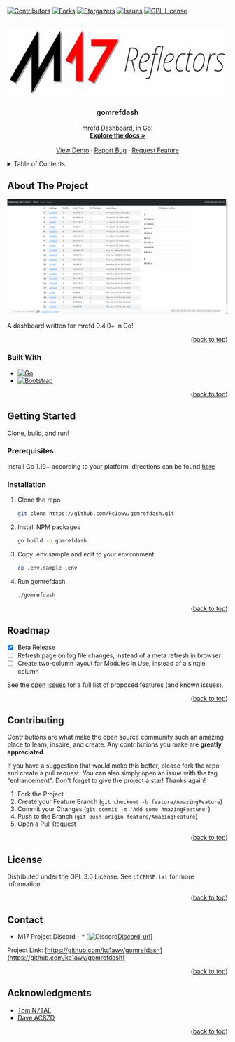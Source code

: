 <a name="readme-top"></a>

[![Contributors][contributors-shield]][contributors-url]
[![Forks][forks-shield]][forks-url]
[![Stargazers][stars-shield]][stars-url]
[![Issues][issues-shield]][issues-url]
[![GPL License][license-shield]][license-url]


<br />
<div align="center">
  <a href="https://github.com/kc1awv/gomrefdash">
    <img src="static/m17_reflector.svg" alt="Logo">
  </a>

<h3 align="center">gomrefdash</h3>

  <p align="center">
    mrefd Dashboard, in Go!
    <br />
    <a href="https://github.com/kc1awv/gomrefdash"><strong>Explore the docs »</strong></a>
    <br />
    <br />
    <a href="https://github.com/kc1awv/gomrefdash">View Demo</a>
    ·
    <a href="https://github.com/kc1awv/gomrefdash/issues">Report Bug</a>
    ·
    <a href="https://github.com/kc1awv/gomrefdash/issues">Request Feature</a>
  </p>
</div>



<details>
  <summary>Table of Contents</summary>
  <ol>
    <li>
      <a href="#about-the-project">About The Project</a>
      <ul>
        <li><a href="#built-with">Built With</a></li>
      </ul>
    </li>
    <li>
      <a href="#getting-started">Getting Started</a>
      <ul>
        <li><a href="#prerequisites">Prerequisites</a></li>
        <li><a href="#installation">Installation</a></li>
      </ul>
    </li>
    <li><a href="#usage">Usage</a></li>
    <li><a href="#roadmap">Roadmap</a></li>
    <li><a href="#contributing">Contributing</a></li>
    <li><a href="#license">License</a></li>
    <li><a href="#contact">Contact</a></li>
    <li><a href="#acknowledgments">Acknowledgments</a></li>
  </ol>
</details>



## About The Project

[![Product Name Screen Shot][product-screenshot]](https://ref.m17.link)

A dashboard written for mrefd 0.4.0+ in Go!

<p align="right">(<a href="#readme-top">back to top</a>)</p>



### Built With

* [![Go][Go.dev]][Go-url]
* [![Bootstrap][Bootstrap.com]][Bootstrap-url]

<p align="right">(<a href="#readme-top">back to top</a>)</p>



## Getting Started

Clone, build, and run!

### Prerequisites

Install Go 1.19+ according to your platform, directions can be found [here](https://go.dev/doc/install)

### Installation

1. Clone the repo
   ```sh
   git clone https://github.com/kc1awv/gomrefdash.git
   ```
2. Install NPM packages
   ```sh
   go build -o gomrefdash
   ```
3. Copy .env.sample and edit to your environment
    ```sh
    cp .env.sample .env
    ```

4. Run gomrefdash
   ```sh
   ./gomrefdash
   ```

<p align="right">(<a href="#readme-top">back to top</a>)</p>


## Roadmap

- [x] Beta Release
- [ ] Refresh page on log file changes, instead of a meta refresh in browser
- [ ] Create two-column layout for Modules In Use, instead of a single column

See the [open issues](https://github.com/kc1awv/gomrefdash/issues) for a full list of proposed features (and known issues).

<p align="right">(<a href="#readme-top">back to top</a>)</p>



## Contributing

Contributions are what make the open source community such an amazing place to learn, inspire, and create. Any contributions you make are **greatly appreciated**.

If you have a suggestion that would make this better, please fork the repo and create a pull request. You can also simply open an issue with the tag "enhancement".
Don't forget to give the project a star! Thanks again!

1. Fork the Project
2. Create your Feature Branch (`git checkout -b feature/AmazingFeature`)
3. Commit your Changes (`git commit -m 'Add some AmazingFeature'`)
4. Push to the Branch (`git push origin feature/AmazingFeature`)
5. Open a Pull Request

<p align="right">(<a href="#readme-top">back to top</a>)</p>



## License

Distributed under the GPL 3.0 License. See `LICENSE.txt` for more information.

<p align="right">(<a href="#readme-top">back to top</a>)</p>



## Contact

* M17 Project Discord - * [![Discord][Discord][Discord-url]]

Project Link: [https://github.com/kc1awv/gomrefdash](https://github.com/kc1awv/gomrefdash)

<p align="right">(<a href="#readme-top">back to top</a>)</p>



## Acknowledgments

* [Tom N7TAE](https://github.com/n7tae)
* [Dave AC8ZD](https://github.com/dbehnke)

<p align="right">(<a href="#readme-top">back to top</a>)</p>



[contributors-shield]: https://img.shields.io/github/contributors/kc1awv/gomrefdash.svg?style=for-the-badge
[contributors-url]: https://github.com/kc1awv/gomrefdash/graphs/contributors
[forks-shield]: https://img.shields.io/github/forks/kc1awv/gomrefdash.svg?style=for-the-badge
[forks-url]: https://github.com/kc1awv/gomrefdash/network/members
[stars-shield]: https://img.shields.io/github/stars/kc1awv/gomrefdash.svg?style=for-the-badge
[stars-url]: https://github.com/kc1awv/gomrefdash/stargazers
[issues-shield]: https://img.shields.io/github/issues/kc1awv/gomrefdash.svg?style=for-the-badge
[issues-url]: https://github.com/kc1awv/gomrefdash/issues
[license-shield]: https://img.shields.io/github/license/kc1awv/gomrefdash.svg?style=for-the-badge
[license-url]: https://github.com/kc1awv/gomrefdash/blob/master/LICENSE.txt
[product-screenshot]: static/screenshot.png
[Bootstrap.com]: https://img.shields.io/badge/Bootstrap-563D7C?style=for-the-badge&logo=bootstrap&logoColor=white
[Bootstrap-url]: https://getbootstrap.com
[Go.dev]: https://img.shields.io/github/go-mod/go-version/kc1awv/gomrefdash?style=for-the-badge
[Go-url]: https://go.dev/
[Discord]: https://img.shields.io/discord/771492414120656907?style=for-the-badge
[Discord-url]: https://discord.gg/G8zGphypf6